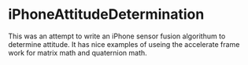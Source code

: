 iPhoneAttitudeDetermination
===========================

This was an attempt to write an iPhone sensor fusion algorithum to determine attitude. It has nice examples of useing the accelerate frame work for matrix math and quaternion math.
